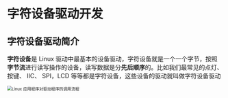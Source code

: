 

# 字符设备驱动开发

## 字符设备驱动简介

**字符设备**是 Linux 驱动中最基本的设备驱动，字符设备就是一个一个字节，按照**字节流**进行读写操作的设备，读写数据是分**先后顺序**的。比如我们最常见的点灯、按键、 IIC、 SPI，LCD 等等都是字符设备，这些设备的驱动就叫做字符设备驱动  



<img src="https://gitee.com/cpu_code/picture_bed/raw/master//20200711190323.png" alt="Linux 应用程序对驱动程序的调用流程" style="zoom: 67%;" />







